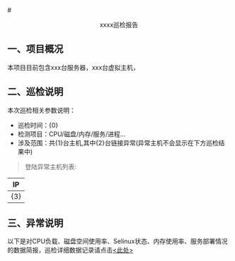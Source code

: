 #<center>xxxx巡检报告</center>

## <a name="project_summary">一、项目概况</a>

本项目目前包含xxx台服务器，xxx台虚拟主机，

## <a name="inspection_explain">二、巡检说明</a>

本次巡检相关参数说明：

* 巡检时间：{0}
* 检测项目：CPU/磁盘/内存/服务/进程...
* 涉及范围：共{1}台主机,其中{2}台链接异常(异常主机不会显示在下方巡检结果中)
> 登陆异常主机列表:

IP |
---|
{3}|

## <a name="error_explain">三、异常说明</a>

以下是对CPU负载、磁盘空间使用率、Selinux状态、内存使用率、服务部署情况的数据简报，巡检详细数据记录请点击<a href="./{3}.html"><此处></a>

